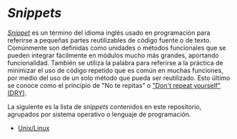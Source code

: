 # _Snippets_
_[Snippet](https://es.wikipedia.org/wiki/Snippet)_ es un término del idioma inglés usado en programación para referirse a pequeñas partes reutilizables de código fuente o de texto. Comúnmente son definidas como unidades o métodos funcionales que se pueden integrar fácilmente en módulos mucho más grandes, aportando funcionalidad. También se utiliza la palabra para referirse a la práctica de minimizar el uso de código repetido que es común en muchas funciones, por medio del uso de un solo método que pueda ser reutilizado. Esto último se conoce como el principio de "No te repitas" o ["Don't repeat yourself" (DRY)](https://en.wikipedia.org/wiki/Don%27t_repeat_yourself).

La siguiente es la lista de _snippets_ contenidos en este repositorio, agrupados por sistema operativo o lenguaje de programación.

* [Unix/Linux](https://github.com/mfvargas/snippets/blob/master/unix-linux/README.md)
